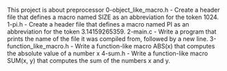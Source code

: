 This project is about preprocessor
0-object_like_macro.h - Create a header file that defines a macro named SIZE as an abbreviation for the token 1024.
1-pi.h - Create a header file that defines a macro named PI as an abbreviation for the token 3.14159265359.
2-main.c - Write a program that prints the name of the file it was compiled from, followed by a new line.
3-function_like_macro.h - Write a function-like macro ABS(x) that computes the absolute value of a number x
4-sum.h - Write a function-like macro SUM(x, y) that computes the sum of the numbers x and y.